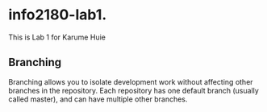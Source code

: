 # info2180-lab1.

This is Lab 1 for Karume Huie

## Branching

Branching allows you to isolate development work without affecting other branches in the repository. Each repository has one default branch (usually called master), and can have multiple other branches.